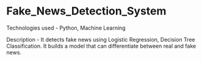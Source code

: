 # Fake_News_Detection_System

Technologies used - Python, Machine Learning 

Description -  It detects fake news using Logistic Regression, Decision Tree Classification. It builds a model that can differentiate between real and fake news.
